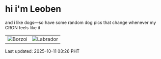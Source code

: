 # hi i'm Leoben

and i like dogs—so have some random dog pics that change whenever my CRON feels like it

|  |  |
|--------|----------|
| ![Borzoi](https://random-dog-vercel.vercel.app/api/random-borzoi?v=1760124416) | ![Labrador](https://random-dog-vercel.vercel.app/api/random-labrador?v=1760124416) |

Last updated: 2025-10-11 03:26 PHT

